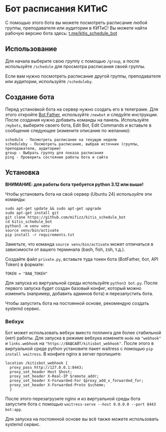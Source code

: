 # Бот расписания КИТиС
С помощью этого бота вы можете посмотреть расписание любой группы, преподавателя или аудитории в КИТиС!
Вы можете найти рабочую версию бота здесь: [t.me/kitis_schedule_bot](https://t.me/kitis_schedule_bot)

## Использование
Для начала выберите свою группу с помощью `/group`, а после используйте `/schedule` для просмотра расписания своей группы.

Если вам нужно посмотреть расписание другой группы, преподавателя или аудитории, используйте `/scheduleby`.

## Создание бота
Перед установкой бота на сервер нужно создать его в телеграме. Для этого откройте [Bot Father](https://t.me/BotFather), используйте `/newbot` и следуйте инструкции. После создания нужно добавить команды на панель. Используйте `/mybots`, выберите своего бота, Edit Bot, Edit Commands и вставьте в сообщение следующее (измените описание по желанию):

```
schedule - Посмотреть расписание на текущую неделю
scheduleby - Посмотреть расписание, выбрав источник (группы, преподаватели, аудитории)
group - Выбрать группу для показа расписания
ping - Проверить состояние работы бота и сайта
```

## Установка
**ВНИМАНИЕ: для работы бота требуется python 3.12 или выше!**

Чтобы установить бота на свой сервер (Ubuntu 24) используйте эти команды:
```
sudo apt-get update && sudo apt-get upgrade
sudo apt-get install git
git clone https://github.com/mifizz/kitis_schedule_bot
cd kitis_schedule_bot
python3 -m venv venv
source venv/bin/activate
pip install -r requirements.txt
```
Заметьте, что команда `source venv/bin/activate` может отличаться в зависимости от вашего терминала (bash, fish, zsh, т.д.).

Создайте файл `private.py`, вставьте туда токен бота (BotFather, бот, API Token)  в формате:

```
TOKEN = "ВАШ_ТОКЕН"
```

Для запуска из виртуальной среды используйте `python3 bot.py`. После первого запуска будет создан базовый конфиг, который можно изменить (например, добавить админов бота) и перезапустить бота.

Чтобы запустить бота на постоянной основе, рекомендую создать systemd сервис.

### Вебхук
Бот может использовать вебхук вместо поллинга для более стабильной (нет) работы. Для запуска в режиме вебхука измените `mode` на `"webhook"` и `links.webhook` на `"https://ВАШСАЙТ/kitisbot_webhook"`. После этого в виртуальной среде python установите пакет waitress с помощью `pip install waitress`. В конфиге nginx в server пропишите:
```
location /kitisbot_webhook {
  proxy_pass http://127.0.0.1:8443;
  proxy_set_header Host $host;
  proxy_set_header X-Real-IP $remote_addr;
  proxy_set_header X-Forwarded-For $proxy_add_x_forwarded_for;
  proxy_set_header X-Forwarded-Proto $scheme;
  }
```

После этого перезагрузите nginx и из виртуальной среды бота запустите бота с помощью `waitress-serve --host 0.0.0.0 --port 8443 bot:app`.

Для запуска на постоянной основе вы всё также можете использовать systemd сервис.
